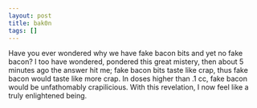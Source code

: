 ```yaml
---
layout: post
title: bak0n
tags: []
---
```


Have you ever wondered why we have fake bacon bits and yet no fake
bacon? I too have wondered, pondered this great mistery, then about 5
minutes ago the answer hit me; fake bacon bits taste like crap, thus
fake bacon would taste like more crap. In doses higher than .1 cc, fake
bacon would be unfathomably crapilicious. With this revelation, I now
feel like a truly enlightened being.

